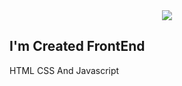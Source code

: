 <div align="center">
    <image src="static/assets/discord-logo.png">
</div>
    
## I'm Created FrontEnd
HTML CSS And Javascript 
